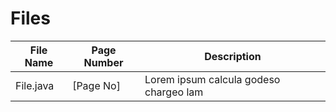 # Files

| File Name | Page Number | Description                            |
| --------- | ----------- | ---------------------------------------
| File.java | [Page No]   | Lorem ipsum calcula godeso chargeo lam | 